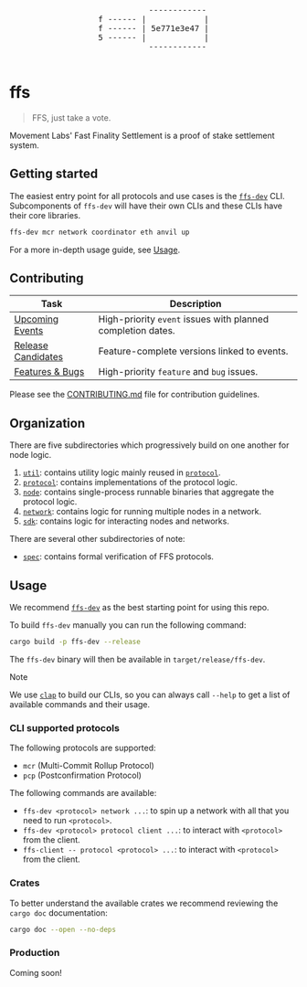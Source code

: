 <div align="center">
  <pre>
          ------------
f ------ |            |
f ------ | 5e771e3e47 |
5 ------ |            |
          ------------
  </pre>
</div>

# ffs

> FFS, just take a vote.

Movement Labs' Fast Finality Settlement is a proof of stake settlement system.

## Getting started

The easiest entry point for all protocols and use cases is the [`ffs-dev`](sdk/cli/ffs-dev/README.md) CLI. Subcomponents of `ffs-dev` will have their own CLIs and these CLIs have their core libraries. 

```bash
ffs-dev mcr network coordinator eth anvil up
```

For a more in-depth usage guide, see [Usage](#usage).

## Contributing

| Task | Description |
|------|-------------|
| [Upcoming Events](https://github.com/movementlabsxyz/ffs/issues?q=is%3Aissue%20state%3Aopen%20label%3Apriority%3Ahigh%2Cpriority%3Amedium%20label%3Aevent) | High-priority `event` issues with planned completion dates. |
| [Release Candidates](https://github.com/movementlabsxyz/ffs/issues?q=is%3Aissue%20state%3Aopen%20label%3Arelease-candidate) | Feature-complete versions linked to events. |
| [Features & Bugs](https://github.com/movementlabsxyz/ffs/issues?q=is%3Aissue%20state%3Aopen%20label%3Afeature%2Cbug%20label%3Apriority%3Aurgent%2Cpriority%3Ahigh) | High-priority `feature` and `bug` issues. |

Please see the [CONTRIBUTING.md](CONTRIBUTING.md) file for contribution guidelines.

## Organization

There are five subdirectories which progressively build on one another for node logic.

1. [`util`](./util): contains utility logic mainly reused in [`protocol`](./protocol).
2. [`protocol`](./protocol): contains implementations of the protocol logic.
3. [`node`](./node): contains single-process runnable binaries that aggregate the protocol logic.
4. [`network`](./network): contains logic for running multiple nodes in a network.
5. [`sdk`](./sdk): contains logic for interacting nodes and networks.

There are several other subdirectories of note:

- [`spec`](./spec): contains formal verification of FFS protocols.

## Usage
We recommend  [`ffs-dev`](sdk/cli/ffs-dev/README.md) as the best starting point for using this repo. 

To build `ffs-dev` manually you can run the following command:

```bash
cargo build -p ffs-dev --release
```

The `ffs-dev` binary will then be available in `target/release/ffs-dev`.

> [!NOTE]
> We use [`clap`](https://docs.rs/clap/latest/clap/) to build our CLIs, so you can always call `--help` to get a list of available commands and their usage.

### CLI supported protocols

The following protocols are supported:

- `mcr` (Multi-Commit Rollup Protocol)
- `pcp` (Postconfirmation Protocol)

The following commands are available:

- `ffs-dev <protocol> network ...`: to spin up a network with all that you need to run `<protocol>`.
- `ffs-dev <protocol> protocol client ...`: to interact with `<protocol>` from the client.
- `ffs-client -- protocol <protocol> ...`: to interact with `<protocol>` from the client.

### Crates
To better understand the available crates we recommend reviewing the `cargo doc` documentation:

```bash
cargo doc --open --no-deps
```

### Production
Coming soon!
